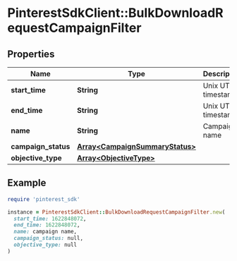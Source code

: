 # PinterestSdkClient::BulkDownloadRequestCampaignFilter

## Properties

| Name | Type | Description | Notes |
| ---- | ---- | ----------- | ----- |
| **start_time** | **String** | Unix UTC timestamp. | [optional] |
| **end_time** | **String** | Unix UTC timestamp. | [optional] |
| **name** | **String** | Campaign name | [optional] |
| **campaign_status** | [**Array&lt;CampaignSummaryStatus&gt;**](CampaignSummaryStatus.md) |  | [optional] |
| **objective_type** | [**Array&lt;ObjectiveType&gt;**](ObjectiveType.md) |  | [optional] |

## Example

```ruby
require 'pinterest_sdk'

instance = PinterestSdkClient::BulkDownloadRequestCampaignFilter.new(
  start_time: 1622848072,
  end_time: 1622848072,
  name: campaign name,
  campaign_status: null,
  objective_type: null
)
```

